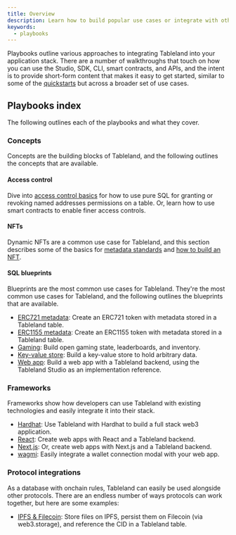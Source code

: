 ```yaml
---
title: Overview
description: Learn how to build popular use cases or integrate with other technologies.
keywords:
  - playbooks
---
```


Playbooks outline various approaches to integrating Tableland into your application stack. There are a number of walkthroughs that touch on how you can use the Studio, SDK, CLI, smart contracts, and APIs, and the intent is to provide short-form content that makes it easy to get started, similar to some of the [quickstarts](/quickstarts) but across a broader set of use cases.

## Playbooks index

The following outlines each of the playbooks and what they cover.

### Concepts

Concepts are the building blocks of Tableland, and the following outlines the concepts that are available.

#### Access control

Dive into [access control basics](/playbooks/concepts/access-control) for how to use pure SQL for granting or revoking named addresses permissions on a table. Or, learn how to use smart contracts to enable finer access controls.

#### NFTs

Dynamic NFTs are a common use case for Tableland, and this section describes some of the basics for [metadata standards](/playbooks/concepts/nft-metadata) and [how to build an NFT](/playbooks/concepts/how-to-build-an-nft).

#### SQL blueprints

Blueprints are the most common use cases for Tableland. They're the most common use cases for Tableland, and the following outlines the blueprints that are available.

- [ERC721 metadata](/playbooks/blueprints/erc721-metadata): Create an ERC721 token with metadata stored in a Tableland table.
- [ERC1155 metadata](/playbooks/blueprints/erc1155-metadata): Create an ERC1155 token with metadata stored in a Tableland table.
- [Gaming](/playbooks/blueprints/gaming): Build open gaming state, leaderboards, and inventory.
- [Key-value store](/playbooks/blueprints/key-value): Build a key-value store to hold arbitrary data.
- [Web app](/playbooks/blueprints/studio-app-design): Build a web app with a Tableland backend, using the Tableland Studio as an implementation reference.

### Frameworks

Frameworks show how developers can use Tableland with existing technologies and easily integrate it into their stack.

- [Hardhat](/playbooks/frameworks/hardhat): Use Tableland with Hardhat to build a full stack web3 application.
- [React](/playbooks/frameworks/reactjs): Create web apps with React and a Tableland backend.
- [Next.js](/playbooks/frameworks/nextjs): Or, create web apps with Next.js and a Tableland backend.
- [wagmi](/playbooks/frameworks/wagmi): Easily integrate a wallet connection modal with your web app.

### Protocol integrations

As a database with onchain rules, Tableland can easily be used alongside other protocols. There are an endless number of ways protocols can work together, but here are some examples:

- [IPFS & Filecoin](/playbooks/integrations/ipfs): Store files on IPFS, persist them on Filecoin (via web3.storage), and reference the CID in a Tableland table.
